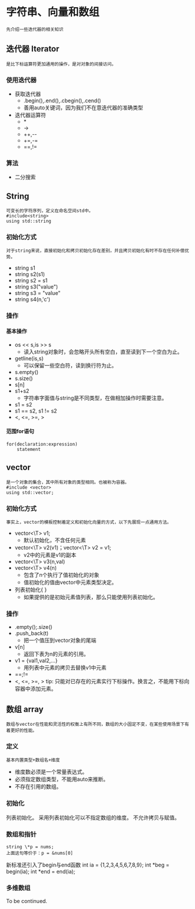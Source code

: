 # 字符串、向量和数组
	先介绍一些迭代器的相关知识
## 迭代器 Iterator
	是比下标运算符更加通用的操作，是对对象的间接访问。
### 使用迭代器
- 获取迭代器
	- .begin(),.end(),.cbegin(),.cend()
	- 善用auto关键词，因为我们不在意迭代器的准确类型
- 迭代器运算符
	- \*
	- ->
	- ++,--
	- +=,-=
	- \=\=,!=
### 算法
- 二分搜索
## String
	可变长的字符序列，定义在命名空间std中。
	#include<string>
	using std::string
### 初始化方式
	对于string来说，直接初始化和拷贝初始化存在差别，并且拷贝初始化有时不存在任何补偿优势。
- string s1
- string s2(s1)
- string s2 = s1
- string s3("value")
- string s3 = "value"
- string s4(n,'c')

### 操作
#### 基本操作
- os << s,is >> s
	- 读入string对象时，会忽略开头所有空白，直至读到下一个空白为止。
- getline(is,s)
	- 可以保留一些空白符，读到换行符为止。
- s.empty()
- s.size()
- s[n]
- s1+s2
	- 字符串字面值与string是不同类型，在做相加操作时需要注意。
- s1 = s2
- s1 == s2, s1 != s2
- <, <=, >=, >

#### 范围for语句
	for(declaration:expression)
		statement

## vector
	是一个对象的集合，其中所有对象的类型相同。也被称为容器。
	#include <vector>
	using std::vector;
### 初始化方式
	事实上，vector的模板控制着定义和初始化向量的方式，以下先展现一点通用方法。
- vector<\T> v1;
	- 默认初始化，不含任何元素
- vector<\T> v2(v1)；vector<\T> v2 = v1;
	- v2中的元素是v1的副本
- vector<\T> v3(n,val)
- vector<\T> v4(n)
	- 包含了n个执行了值初始化的对象
	- 值初始化的值由vector中元素类型决定。
- 列表初始化{  }
	- 如果提供的是初始元素值列表，那么只能使用列表初始化。

### 操作
- .empty();.size()
- .push_back(t)
	- 把一个值压到vector对象的尾端
- v[n]
	- 返回下表为n的元素的引用。
- v1 = {val1,val2,...}
	- 用列表中元素的拷贝去替换v1中元素
- \=\=;!=
- <, <=, >=, >
tip:
只能对已存在的元素实行下标操作。换言之，不能用下标向容器中添加元素。

## 数组  array
	数组与vector在性能和灵活性的权衡上有所不同，数组的大小固定不变，在某些使用场景下有着更好的性能。
### 定义
	基本内置类型+数组名+维度
- 维度数必须是一个常量表达式。
- 必须指定数组类型，不能用auto来推断。
- 不存在引用的数组。
### 初始化
列表初始化。
	采用列表初始化可以不指定数组的维度。
不允许拷贝与赋值。

### 数组和指针
	string \*p = nums;
	上面这句等价于：p = &nums[0]
新标准还引入了begin与end函数
	int ia = {1,2,3,4,5,6,7,8,9};
	int \*beg = begin(ia);
	int \*end = end(ia);

### 多维数组
To be continued.

























































































































































































































